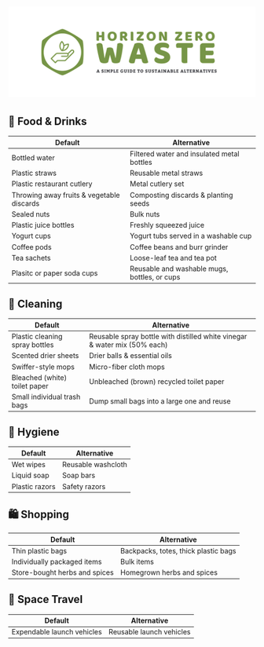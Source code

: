 # [![Horizon Zero Waste - A simple guide to sustainable alternatives][logo-url]][url]

## 🍎 Food & Drinks

| Default | Alternative |
| --- | --- | 
| Bottled water | Filtered water and insulated metal bottles |
| Plastic straws | Reusable metal straws |
| Plastic restaurant cutlery | Metal cutlery set |
| Throwing away fruits & vegetable discards | Composting discards & planting seeds |
| Sealed nuts | Bulk nuts |
| Plastic juice bottles | Freshly squeezed juice |
| Yogurt cups | Yogurt tubs served in a washable cup |
| Coffee pods | Coffee beans and burr grinder |
| Tea sachets | Loose-leaf tea and tea pot |
| Plasitc or paper soda cups | Reusable and washable mugs, bottles, or cups |

## 🧽 Cleaning

| Default | Alternative | 
| --- | --- |
| Plastic cleaning spray bottles | Reusable spray bottle with distilled white vinegar & water mix (50% each) |
| Scented drier sheets | Drier balls & essential oils |
| Swiffer-style mops | Micro-fiber cloth mops |
| Bleached (white) toilet paper | Unbleached (brown) recycled toilet paper | 
| Small individual trash bags | Dump small bags into a large one and reuse | 

## 🚿 Hygiene

| Default | Alternative | 
| --- | --- |
| Wet wipes | Reusable washcloth |
| Liquid soap | Soap bars |
| Plastic razors | Safety razors |

## 🛍 Shopping 

| Default | Alternative | 
| --- | --- |
| Thin plastic bags | Backpacks, totes, thick plastic bags |
| Individually packaged items | Bulk items |
| Store-bought herbs and spices | Homegrown herbs and spices |

## 🚀 Space Travel

| Default | Alternative | 
| --- | --- |
| Expendable launch vehicles | Reusable launch vehicles |

[url]: https://horizonzerowaste.com
[logo-url]: horizon-zero-waste-title.png
